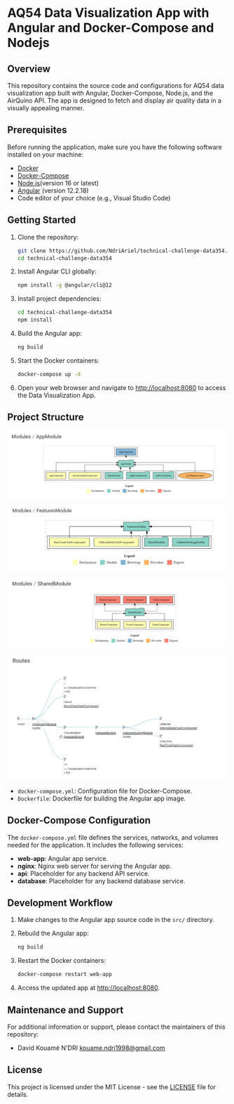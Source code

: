 # AQ54 Data Visualization App with Angular and Docker-Compose and Nodejs

## Overview

This repository contains the source code and configurations for AQ54 data visualization app built with Angular, Docker-Compose,
 Node.js, and the AirQuino API. The app is designed to fetch and display air quality data in a visually appealing manner.

## Prerequisites

Before running the application, make sure you have the following software installed on your machine:

- [Docker](https://www.docker.com/)
- [Docker-Compose](https://docs.docker.com/compose/)
- [Node.js](https://nodejs.org/)(version 16 or latest)
- [Angular](https://github.com/angular/angular-cli) (version 12.2.18)
- Code editor of your choice (e.g., Visual Studio Code)  

## Getting Started

1. Clone the repository:

   ```bash
   git clone https://github.com/NdriAriel/technical-challenge-data354.git
   cd technical-challenge-data354
   ```

2. Install Angular CLI globally:

   ```bash
   npm install -g @angular/cli@12
   ```

3. Install project dependencies:

   ```bash
   cd technical-challenge-data354
   npm install
   ```

4. Build the Angular app:

   ```bash
   ng build
   ```

5. Start the Docker containers:

   ```bash
   docker-compose up -d
   ```

6. Open your web browser and navigate to [http://localhost:8080](http://localhost:8080) to access the Data Visualization App.

## Project Structure  

![Main](./images/image.png)

![Features](./images/imagef.png)  

![Shared](./images/image-1.png)

![Routes](./images/imager.png)

- `docker-compose.yml`: Configuration file for Docker-Compose.
- `Dockerfile`: Dockerfile for building the Angular app image.

## Docker-Compose Configuration

The `docker-compose.yml` file defines the services, networks, and volumes needed for the application. It includes the following services:

- **web-app**: Angular app service.
- **nginx**: Nginx web server for serving the Angular app.
- **api**: Placeholder for any backend API service.
- **database**: Placeholder for any backend database service.

## Development Workflow

1. Make changes to the Angular app source code in the `src/` directory.

2. Rebuild the Angular app:

   ```bash
   ng build
   ```

3. Restart the Docker containers:

   ```bash
   docker-compose restart web-app
   ```

4. Access the updated app at [http://localhost:8080](http://localhost:8080).

## Maintenance and Support

For additional information or support, please contact the maintainers of this repository:

- David Kouamé N'DRI <kouame.ndri1998@gmail.com>

## License

This project is licensed under the MIT License - see the [LICENSE](LICENSE) file for details.
